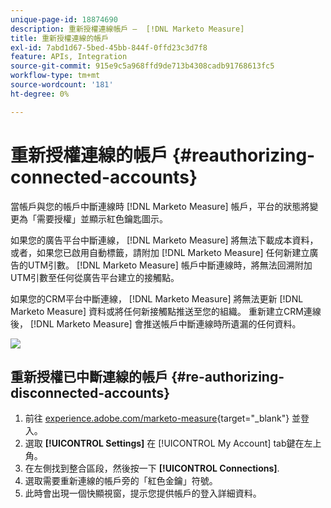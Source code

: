 ```yaml
---
unique-page-id: 18874690
description: 重新授權連線帳戶 —  [!DNL Marketo Measure]
title: 重新授權連線的帳戶
exl-id: 7abd1d67-5bed-45bb-844f-0ffd23c3d7f8
feature: APIs, Integration
source-git-commit: 915e9c5a968ffd9de713b4308cadb91768613fc5
workflow-type: tm+mt
source-wordcount: '181'
ht-degree: 0%

---
```


# 重新授權連線的帳戶 {#reauthorizing-connected-accounts}

當帳戶與您的帳戶中斷連線時 [!DNL Marketo Measure] 帳戶，平台的狀態將變更為「需要授權」並顯示紅色鑰匙圖示。

如果您的廣告平台中斷連線， [!DNL Marketo Measure] 將無法下載成本資料，或者，如果您已啟用自動標籤，請附加 [!DNL Marketo Measure] 任何新建立廣告的UTM引數。 [!DNL Marketo Measure] 帳戶中斷連線時，將無法回溯附加UTM引數至任何從廣告平台建立的接觸點。

如果您的CRM平台中斷連線， [!DNL Marketo Measure] 將無法更新 [!DNL Marketo Measure] 資料或將任何新接觸點推送至您的組織。 重新建立CRM連線後， [!DNL Marketo Measure] 會推送帳戶中斷連線時所遺漏的任何資料。

![](assets/1-1.png)

## 重新授權已中斷連線的帳戶 {#re-authorizing-disconnected-accounts}

1. 前往 [experience.adobe.com/marketo-measure](https://experience.adobe.com/marketo-measure){target="_blank"} 並登入。
1. 選取 **[!UICONTROL Settings]** 在 [!UICONTROL My Account] tab鍵在左上角。
1. 在左側找到整合區段，然後按一下 **[!UICONTROL Connections]**.
1. 選取需要重新連線的帳戶旁的「紅色金鑰」符號。
1. 此時會出現一個快顯視窗，提示您提供帳戶的登入詳細資料。
